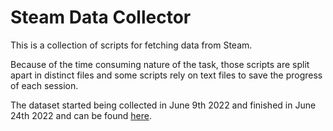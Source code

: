 # Steam Data Collector

This is a collection of scripts for fetching data from Steam.

Because of the time consuming nature of the task, those scripts are split apart in distinct files
and some scripts rely on text files to save the progress of each session.

The dataset started being collected in June 9th 2022 and finished in June 24th 2022
and can be found 
[here](https://huggingface.co/datasets/bnishi/steam_reviews_06_24_2022/tree/main).
